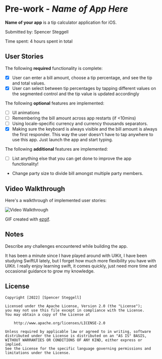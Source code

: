 # Pre-work - *Name of App Here*

**Name of your app** is a tip calculator application for iOS.

Submitted by: Spencer Steggell

Time spent: 4 hours spent in total

## User Stories

The following **required** functionality is complete:

* [X] User can enter a bill amount, choose a tip percentage, and see the tip and total values.
* [X] User can select between tip percentages by tapping different values on the segmented control and the tip value is updated accordingly

The following **optional** features are implemented:

* [ ] UI animations
* [ ] Remembering the bill amount across app restarts (if <10mins)
* [ ] Using locale-specific currency and currency thousands separators.
* [X] Making sure the keyboard is always visible and the bill amount is always the first responder. This way the user doesn't have to tap anywhere to use this app. Just launch the app and start typing.

The following **additional** features are implemented:

- [ ] List anything else that you can get done to improve the app functionality!
- Change party size to divide bill amongst multiple party members. 

## Video Walkthrough

Here's a walkthrough of implemented user stories:

<img src='https://imgur.com/bB79POC.gif' title='Video Walkthrough' width='' alt='Video Walkthrough' />

GIF created with [ezgif](http://www.ejzgif.com).

## Notes

Describe any challenges encountered while building the app.

It has been a minute since I have played around with UIKit, I have been studying SwiftUI lately, but I forget how much more flexibility you have with UIKit. I really enjoy learning swift, it comes quickly, just need more time and occasional guidance to grow my knowledge. 

## License

    Copyright [2022] [Spencer Steggell]

    Licensed under the Apache License, Version 2.0 (the "License");
    you may not use this file except in compliance with the License.
    You may obtain a copy of the License at

        http://www.apache.org/licenses/LICENSE-2.0

    Unless required by applicable law or agreed to in writing, software
    distributed under the License is distributed on an "AS IS" BASIS,
    WITHOUT WARRANTIES OR CONDITIONS OF ANY KIND, either express or implied.
    See the License for the specific language governing permissions and
    limitations under the License.
